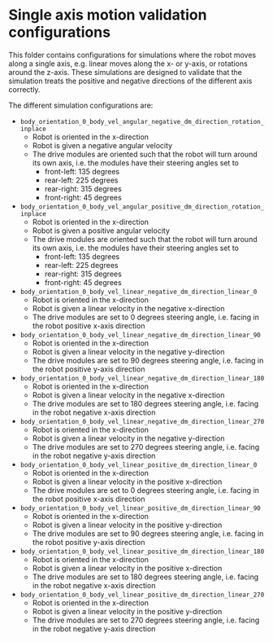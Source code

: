 # Single axis motion validation configurations

This folder contains configurations for simulations where the robot moves along a single axis,
e.g. linear moves along the x- or y-axis, or rotations around the z-axis. These simulations are
designed to validate that the simulation treats the positive and negative directions of the
different axis correctly.

The different simulation configurations are:

- `body_orientation_0_body_vel_angular_negative_dm_direction_rotation_inplace`
  - Robot is oriented in the x-direction
  - Robot is given a negative angular velocity
  - The drive modules are oriented such that the robot will turn around its own axis, i.e. the
    modules have their steering angles set to
    - front-left: 135 degrees
    - rear-left: 225 degrees
    - rear-right: 315 degrees
    - front-right: 45 degrees
- `body_orientation_0_body_vel_angular_positive_dm_direction_rotation_inplace`
  - Robot is oriented in the x-direction
  - Robot is given a positive angular velocity
  - The drive modules are oriented such that the robot will turn around its own axis, i.e. the
    modules have their steering angles set to
    - front-left: 135 degrees
    - rear-left: 225 degrees
    - rear-right: 315 degrees
    - front-right: 45 degrees
- `body_orientation_0_body_vel_linear_negative_dm_direction_linear_0`
  - Robot is oriented in the x-direction
  - Robot is given a linear velocity in the negative x-direction
  - The drive modules are set to 0 degrees steering angle, i.e. facing in the robot positive
    x-axis direction
- `body_orientation_0_body_vel_linear_negative_dm_direction_linear_90`
  - Robot is oriented in the x-direction
  - Robot is given a linear velocity in the negative y-direction
  - The drive modules are set to 90 degrees steering angle, i.e. facing in the robot positive
    y-axis direction
- `body_orientation_0_body_vel_linear_negative_dm_direction_linear_180`
  - Robot is oriented in the x-direction
  - Robot is given a linear velocity in the negative x-direction
  - The drive modules are set to 180 degrees steering angle, i.e. facing in the robot negative
    x-axis direction
- `body_orientation_0_body_vel_linear_negative_dm_direction_linear_270`
  - Robot is oriented in the x-direction
  - Robot is given a linear velocity in the negative y-direction
  - The drive modules are set to 270 degrees steering angle, i.e. facing in the robot negative
    y-axis direction
- `body_orientation_0_body_vel_linear_positive_dm_direction_linear_0`
  - Robot is oriented in the x-direction
  - Robot is given a linear velocity in the positive x-direction
  - The drive modules are set to 0 degrees steering angle, i.e. facing in the robot positive
    x-axis direction
- `body_orientation_0_body_vel_linear_positive_dm_direction_linear_90`
  - Robot is oriented in the x-direction
  - Robot is given a linear velocity in the positive y-direction
  - The drive modules are set to 90 degrees steering angle, i.e. facing in the robot positive
    y-axis direction
- `body_orientation_0_body_vel_linear_positive_dm_direction_linear_180`
  - Robot is oriented in the x-direction
  - Robot is given a linear velocity in the positive x-direction
  - The drive modules are set to 180 degrees steering angle, i.e. facing in the robot negative
    x-axis direction
- `body_orientation_0_body_vel_linear_positive_dm_direction_linear_270`
  - Robot is oriented in the x-direction
  - Robot is given a linear velocity in the positive y-direction
  - The drive modules are set to 270 degrees steering angle, i.e. facing in the robot negative
    y-axis direction
